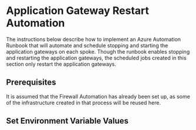 # Application Gateway Restart Automation

The instructions below describe how to implement an Azure Automation Runbook that will automate and schedule stopping and starting the application gateways on each spoke. Though the runbook enables stopping and restarting the application gateways, the scheduled jobs created in this section only restart the application gateways.

## Prerequisites

It is assumed that the Firewall Automation has already been set up, as some of the infrastructure created in that process will be reused here.

## Set Environment Variable Values